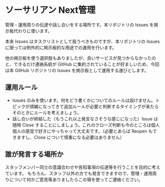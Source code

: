 # ソーサリアン Next管理

管理・運用周りの伝達や話し合いをする場所です。本リポジトリの Issues を掲示板代わりに使います。

本来 Issues はタスクリストとして扱うべきものですが、本リポジトリの Issues に限っては例外的に掲示板的な用途での運用を行います。

他の掲示板を使う選択肢もありましたが、良いサービスが見つからなかったのと、できるだけ連絡系統が GitHub に集約されていることが好ましいため、今回は本 GitHub リポジトリの Issues を掲示板として運用する運びとします。

## 運用ルール

+ Issues のみを使います。何をどう書くかについてのルールは設けません。トピックが煩雑になってきて追加ルールが必要と判断するタイミングが来たらそのときにルールを考えましょう。
+ 話し合いが終結した（もうこれ以上発言なさそうな感じになった）Issue は随時 Close することにしましょう。これのクローズ判断も今のところは個人個人の感覚で好きにやっちゃって大丈夫です。（必要とあらば Reopen もできますし、Close について慎重になる必要はありません）

## 誰が発言する場所か

スタッフメンバー同士の意識合わせや告知事項の伝達等を行うことを目的に考えています。
もちろん、スタッフ以外の方でも発言できますので、管理・運用周りについて何かご意見等ありましたらこの場を使ってご連絡ください。

